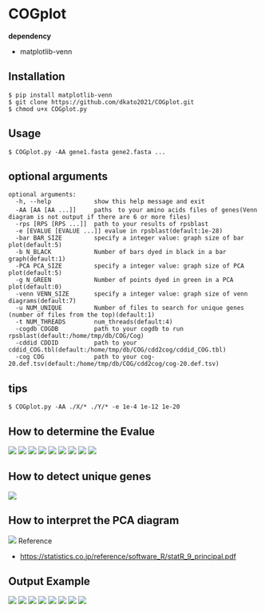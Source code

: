 # COGplot
**dependency**
- matplotlib-venn  

## Installation
```
$ pip install matplotlib-venn
$ git clone https://github.com/dkato2021/COGplot.git
$ chmod u+x COGplot.py
```
## Usage
```
$ COGplot.py -AA gene1.fasta gene2.fasta ...
```

## optional arguments
```
optional arguments:
  -h, --help            show this help message and exit
  -AA [AA [AA ...]]     paths　to your amino acids files of genes(Venn diagram is not output if there are 6 or more files)
  -rps [RPS [RPS ...]]  path to your results of rpsblast
  -e [EVALUE [EVALUE ...]] evalue in rpsblast(default:1e-28)
  -bar BAR_SIZE         specify a integer value: graph size of bar plot(default:5)
  -b N_BLACK            Number of bars dyed in black in a bar graph(default:1)
  -PCA PCA_SIZE         specify a integer value: graph size of PCA plot(default:5)
  -g N_GREEN            Number of points dyed in green in a PCA plot(default:0)
  -venn VENN_SIZE       specify a integer value: graph size of venn diagrams(default:7)
  -u NUM_UNIQUE         Number of files to search for unique genes (number of files from the top)(default:1)
  -t NUM_THREADS        num_threads(default:4)
  -cogdb COGDB          path to your cogdb to run rpsblast(default:/home/tmp/db/COG/Cog)
  -cddid CDDID          path to your cddid_COG.tbl(default:/home/tmp/db/COG/cdd2cog/cddid_COG.tbl)
  -cog COG              path to your cog-20.def.tsv(default:/home/tmp/db/COG/cdd2cog/cog-20.def.tsv)
```
## tips
```
$ COGplot.py -AA ./X/* ./Y/* -e 1e-4 1e-12 1e-20
```
## How to determine the Evalue
![](./_/lossver11.png)
![](./_/lossT.png)
![](./_/lossT150.png)
![](./_/lossA2.png)
![](./_/lossA150.png)
![](./_/lossY.png)
![](./_/lossY150.png)
![](./_/lossTa.png)
![](./_/lossta150.png)
## How to detect unique genes
![](./_/unique_ver2.png)
## How to interpret the PCA diagram
![](./_/X.png)
Reference
- https://statistics.co.jp/reference/software_R/statR_9_principal.pdf
## Output Example
![](./_/COG_count.png)
![](./_/COG_ratio.png)
![](./_/venn3Diagram.png)
![](./_/COGvenn3Diagrams.png)
![](./_/w.png)
![](./_/q.png)
![](./_/1.png)
![](./_/3.png)

